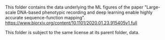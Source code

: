 This folder contains the data underlying the ML figures of the paper "Large-scale DNA-based phenotypic recording and deep learning enable highly accurate sequence-function mapping".
https://www.biorxiv.org/content/10.1101/2020.01.23.915405v1.full


This folder is subject to the same license at its parent folder, data. 
